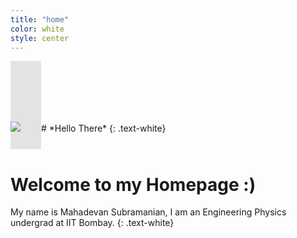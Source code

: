 ```yaml
---
title: "home"
color: white
style: center
---
```

<span class="fa-stack subtlecircle" style="font-size:117px; background:rgba(0,0,0,0.1)">
  <img src="https://raw.githubusercontent.com/mahadevans2432/mahadevans2432.github.io/master/img/circle-cropped.png" class="myimg" />
</span>
# *Hello There*
{: .text-white}

# Welcome to my Homepage :)
My name is Mahadevan Subramanian, I am an Engineering Physics undergrad at IIT Bombay.
{: .text-white}


